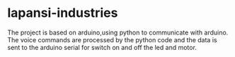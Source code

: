 # lapansi-industries

The project is based on arduino,using python to communicate with arduino. The voice commands are processed by the python code and the data is sent to the arduino serial for switch on and off the led and motor.
